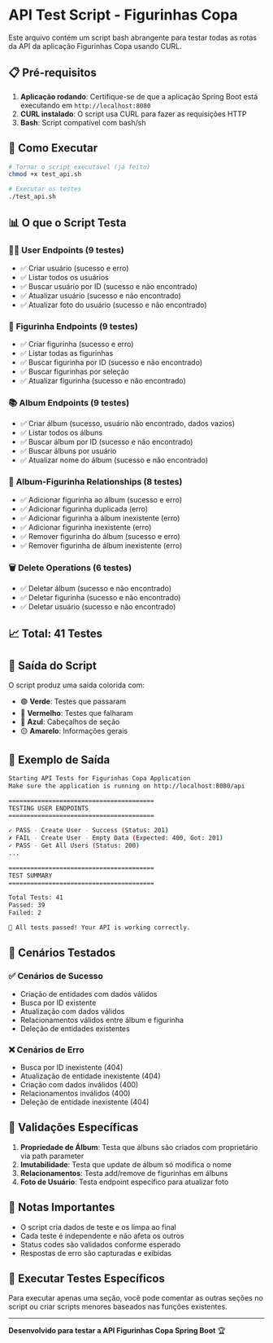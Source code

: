 # API Test Script - Figurinhas Copa

Este arquivo contém um script bash abrangente para testar todas as rotas da API da aplicação Figurinhas Copa usando CURL.

## 📋 Pré-requisitos

1. **Aplicação rodando**: Certifique-se de que a aplicação Spring Boot está executando em `http://localhost:8080`
2. **CURL instalado**: O script usa CURL para fazer as requisições HTTP
3. **Bash**: Script compatível com bash/sh

## 🚀 Como Executar

```bash
# Tornar o script executável (já feito)
chmod +x test_api.sh

# Executar os testes
./test_api.sh
```

## 📊 O que o Script Testa

### 🧑‍💼 **User Endpoints (9 testes)**
- ✅ Criar usuário (sucesso e erro)
- ✅ Listar todos os usuários
- ✅ Buscar usuário por ID (sucesso e não encontrado)
- ✅ Atualizar usuário (sucesso e não encontrado)
- ✅ Atualizar foto do usuário (sucesso e não encontrado)

### 🎴 **Figurinha Endpoints (9 testes)**
- ✅ Criar figurinha (sucesso e erro)
- ✅ Listar todas as figurinhas
- ✅ Buscar figurinha por ID (sucesso e não encontrado)
- ✅ Buscar figurinhas por seleção
- ✅ Atualizar figurinha (sucesso e não encontrado)

### 📚 **Album Endpoints (9 testes)**
- ✅ Criar álbum (sucesso, usuário não encontrado, dados vazios)
- ✅ Listar todos os álbuns
- ✅ Buscar álbum por ID (sucesso e não encontrado)
- ✅ Buscar álbuns por usuário
- ✅ Atualizar nome do álbum (sucesso e não encontrado)

### 🔗 **Album-Figurinha Relationships (8 testes)**
- ✅ Adicionar figurinha ao álbum (sucesso e erro)
- ✅ Adicionar figurinha duplicada (erro)
- ✅ Adicionar figurinha a álbum inexistente (erro)
- ✅ Adicionar figurinha inexistente (erro)
- ✅ Remover figurinha do álbum (sucesso e erro)
- ✅ Remover figurinha de álbum inexistente (erro)

### 🗑️ **Delete Operations (6 testes)**
- ✅ Deletar álbum (sucesso e não encontrado)
- ✅ Deletar figurinha (sucesso e não encontrado)
- ✅ Deletar usuário (sucesso e não encontrado)

## 📈 **Total: 41 Testes**

## 🎨 Saída do Script

O script produz uma saída colorida com:
- 🟢 **Verde**: Testes que passaram
- 🔴 **Vermelho**: Testes que falharam
- 🔵 **Azul**: Cabeçalhos de seção
- 🟡 **Amarelo**: Informações gerais

## 📝 Exemplo de Saída

```bash
Starting API Tests for Figurinhas Copa Application
Make sure the application is running on http://localhost:8080/api

========================================
TESTING USER ENDPOINTS
========================================

✓ PASS - Create User - Success (Status: 201)
✗ FAIL - Create User - Empty Data (Expected: 400, Got: 201)
✓ PASS - Get All Users (Status: 200)
...

========================================
TEST SUMMARY
========================================

Total Tests: 41
Passed: 39
Failed: 2

🎉 All tests passed! Your API is working correctly.
```

## 🔧 Cenários Testados

### ✅ **Cenários de Sucesso**
- Criação de entidades com dados válidos
- Busca por ID existente
- Atualização com dados válidos
- Relacionamentos válidos entre álbum e figurinha
- Deleção de entidades existentes

### ❌ **Cenários de Erro**
- Busca por ID inexistente (404)
- Atualização de entidade inexistente (404)
- Criação com dados inválidos (400)
- Relacionamentos inválidos (400)
- Deleção de entidade inexistente (404)

## 🎯 **Validações Específicas**

1. **Propriedade de Álbum**: Testa que álbuns são criados com proprietário via path parameter
2. **Imutabilidade**: Testa que update de álbum só modifica o nome
3. **Relacionamentos**: Testa add/remove de figurinhas em álbuns
4. **Foto de Usuário**: Testa endpoint específico para atualizar foto

## 🚨 **Notas Importantes**

- O script cria dados de teste e os limpa ao final
- Cada teste é independente e não afeta os outros
- Status codes são validados conforme esperado
- Respostas de erro são capturadas e exibidas

## 🔄 **Executar Testes Específicos**

Para executar apenas uma seção, você pode comentar as outras seções no script ou criar scripts menores baseados nas funções existentes.

---

**Desenvolvido para testar a API Figurinhas Copa Spring Boot** 🏆
